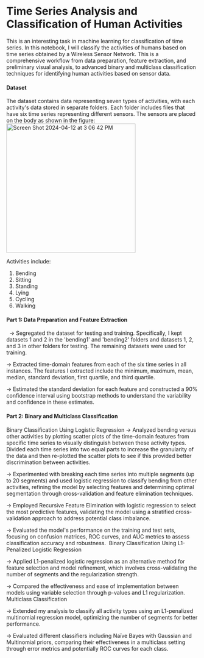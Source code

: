 # Time Series Analysis and Classification of Human Activities
This is an interesting task in machine learning for classification of time series. In this notebook, I will classify the activities of humans based on time series obtained by a Wireless Sensor Network. 
This is a comprehensive workflow from data preparation, feature extraction, and preliminary visual analysis, to advanced binary and multiclass classification techniques for identifying human activities based on sensor data.

#### Dataset 
The dataset contains data representing seven types of activities, with each activity's data stored in separate folders. Each folder includes files that have six time series representing different sensors.
The sensors are placed on the body as shown in the figure:
<img width="339" alt="Screen Shot 2024-04-12 at 3 06 42 PM" src="https://github.com/niharikaabhange/Time-Series-Analysis-and-Classification/assets/73836890/fb3e87e8-2cc2-44fe-8954-9be041ce6f59">

Activities include:
1) Bending
2) Sitting
3) Standing
4) Lying
5) Cycling
6) Walking

#### Part 1: Data Preparation and Feature Extraction
 
-> Segregated the dataset for testing and training. Specifically, I kept datasets 1 and 2 in the 'bending1' and 'bending2' folders and datasets 1, 2, and 3 in other folders for testing. The remaining datasets were used for training. 

-> Extracted time-domain features from each of the six time series in all instances. The features I extracted include the minimum, maximum, mean, median, standard deviation, first quartile, and third quartile. 

-> Estimated the standard deviation for each feature and constructed a 90% confidence interval using bootstrap methods to understand the variability and confidence in these estimates.

#### Part 2: Binary and Multiclass Classification
Binary Classification Using Logistic Regression
-> Analyzed bending versus other activities by plotting scatter plots of the time-domain features from specific time series to visually distinguish between these activity types. 
Divided each time series into two equal parts to increase the granularity of the data and then re-plotted the scatter plots to see if this provided better discrimination between activities.

-> Experimented with breaking each time series into multiple segments (up to 20 segments) and used logistic regression to classify bending from other activities, refining the model by selecting features and determining optimal segmentation through cross-validation and feature elimination techniques. 

-> Employed Recursive Feature Elimination with logistic regression to select the most predictive features, validating the model using a stratified cross-validation approach to address potential class imbalance. 

-> Evaluated the model's performance on the training and test sets, focusing on confusion matrices, ROC curves, and AUC metrics to assess classification accuracy and robustness. 
Binary Classification Using L1-Penalized Logistic Regression

-> Applied L1-penalized logistic regression as an alternative method for feature selection and model refinement, which involves cross-validating the number of segments and the regularization strength. 

-> Compared the effectiveness and ease of implementation between models using variable selection through p-values and L1 regularization. 
Multiclass Classification

-> Extended my analysis to classify all activity types using an L1-penalized multinomial regression model, optimizing the number of segments for better performance. 

-> Evaluated different classifiers including Naïve Bayes with Gaussian and Multinomial priors, comparing their effectiveness in a multiclass setting through error metrics and potentially ROC curves for each class. 

